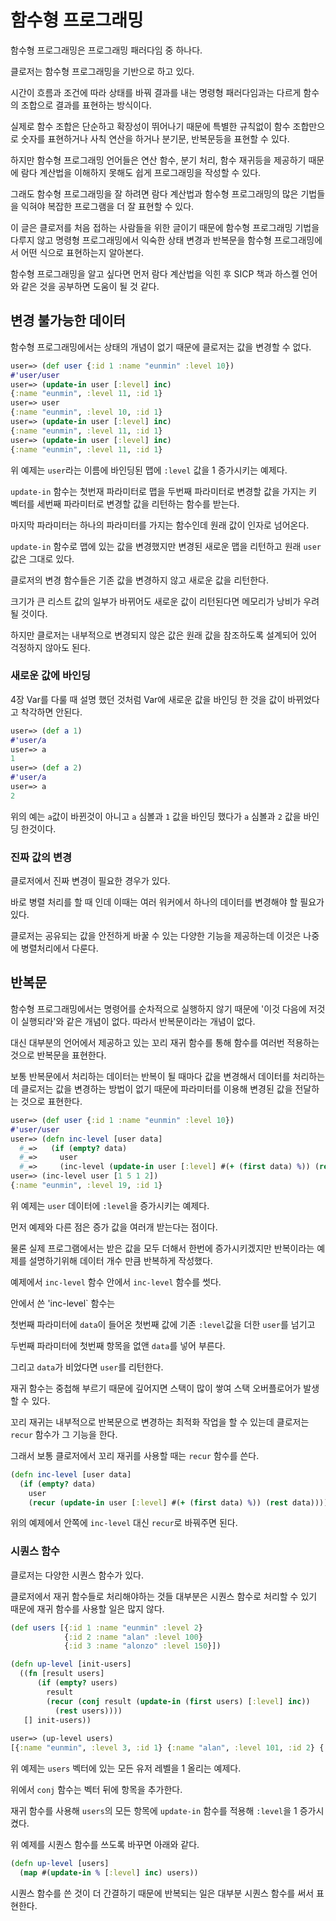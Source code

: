 # 함수형 프로그래밍

함수형 프로그래밍은 프로그래밍 패러다임 중 하나다.

클로저는 함수형 프로그래밍을 기반으로 하고 있다.

시간이 흐름과 조건에 따라 상태를 바꿔 결과를 내는 명령형 패러다임과는 다르게 함수의 조합으로 결과를 표현하는 방식이다.

실제로 함수 조합은 단순하고 확장성이 뛰어나기 때문에 특별한 규칙없이 함수 조합만으로 숫자를 표현하거나 사칙 연산을 하거나 분기문, 반복문등을 표현할 수 있다.

하지만 함수형 프로그래밍 언어들은 연산 함수, 분기 처리, 함수 재귀등을 제공하기 때문에 람다 계산법을 이해하지 못해도 쉽게 프로그래밍을 작성할 수 있다.

그래도 함수형 프로그래밍을 잘 하려면 람다 계산법과 함수형 프로그래밍의 많은 기법들을 익혀야 복잡한 프로그램을 더 잘 표현할 수 있다.

이 글은 클로저를 처음 접하는 사람들을 위한 글이기 때문에 함수형 프로그래밍 기법을 다루지 않고 명령형 프로그래밍에서 익숙한 상태 변경과 반복문을 함수형 프로그래밍에서 어떤 식으로 표현하는지 알아본다.

함수형 프로그래밍을 알고 싶다면 먼저 람다 계산법을 익힌 후 SICP 책과 하스켈 언어와 같은 것을 공부하면 도움이 될 것 같다.

## 변경 불가능한 데이터

함수형 프로그래밍에서는 상태의 개념이 없기 때문에 클로저는 값을 변경할 수 없다.

```clojure
user=> (def user {:id 1 :name "eunmin" :level 10})
#'user/user
user=> (update-in user [:level] inc)
{:name "eunmin", :level 11, :id 1}
user=> user
{:name "eunmin", :level 10, :id 1}
user=> (update-in user [:level] inc)
{:name "eunmin", :level 11, :id 1}
user=> (update-in user [:level] inc)
{:name "eunmin", :level 11, :id 1}
```

위 예제는 `user`라는 이름에 바인딩된 맵에 `:level` 값을 1 증가시키는 예제다.

`update-in` 함수는 첫번재 파라미터로 맵을 두번째 파라미터로 변경할 값을 가지는 키 벡터를 세번째 파라미터로 변경할 값을 리턴하는 함수를 받는다. 

마지막 파라미터는 하나의 파라미터를 가지는 함수인데 원래 값이 인자로 넘어온다.

`update-in` 함수로 맵에 있는 값을 변경했지만 변경된 새로운 맵을 리턴하고 원래 `user` 값은 그대로 있다.

클로저의 변경 함수들은 기존 값을 변경하지 않고 새로운 값을 리턴한다. 

크기가 큰 리스트 값의 일부가 바뀌어도 새로운 값이 리턴된다면 메모리가 낭비가 우려될 것이다.

하지만 클로저는 내부적으로 변경되지 않은 값은 원래 값을 참조하도록 설계되어 있어 걱정하지 않아도 된다.

### 새로운 값에 바인딩

4장 Var를 다룰 때 설명 했던 것처럼 Var에 새로운 값을 바인딩 한 것을 값이 바뀌었다고 착각하면 안된다.


```clojure
user=> (def a 1)
#'user/a
user=> a
1
user=> (def a 2)
#'user/a
user=> a
2
```

위의 예는 `a`값이 바뀐것이 아니고 `a` 심볼과  `1` 값을 바인딩 했다가 `a` 심볼과 `2` 값을 바인딩 한것이다.

### 진짜 값의 변경

클로저에서 진짜 변경이 필요한 경우가 있다.

바로 병렬 처리를 할 때 인데 이때는 여러 워커에서 하나의 데이터를 변경해야 할 필요가 있다.

클로저는 공유되는 값을 안전하게 바꿀 수 있는 다양한 기능을 제공하는데 이것은 나중에 병렬처리에서 다룬다.

## 반복문

함수형 프로그래밍에서는 명령어를 순차적으로 실행하지 않기 때문에 '이것 다음에 저것이 실행되라'와 같은 개념이 없다. 따라서 반복문이라는 개념이 없다.

대신 대부분의 언어에서 제공하고 있는 꼬리 재귀 함수를 통해 함수를 여러번 적용하는 것으로 반복문을 표현한다.

보통 반복문에서 처리하는 데이터는 반복이 될 때마다 값을 변경해서 데이터를 처리하는데 클로저는 값을 변경하는 방법이 없기 때문에 파라미터를 이용해 변경된 값을 전달하는 것으로 표현한다.

```clojure
user=> (def user {:id 1 :name "eunmin" :level 10})
#'user/user
user=> (defn inc-level [user data]
  #_=>   (if (empty? data)
  #_=>     user
  #_=>     (inc-level (update-in user [:level] #(+ (first data) %)) (rest data))))
user=> (inc-level user [1 5 1 2])
{:name "eunmin", :level 19, :id 1}
```

위 예제는 `user` 데이터에 `:level`을 증가시키는 예제다.

먼저 예제와 다른 점은 증가 값을 여러개 받는다는 점이다. 

물론 실제 프로그램에서는 받은 값을 모두 더해서 한번에 증가시키겠지만 반복이라는 예제를 설명하기위해 데이터 개수 만큼 반복하게 작성했다.

예제에서 `inc-level` 함수 안에서 `inc-level` 함수를 썻다.

안에서 쓴 'inc-level` 함수는 

첫번째 파라미터에 `data`이 들어온 첫번째 값에 기존 `:level`값을 더한 `user`를 넘기고

두번째 파라미터에 첫번째 항목을 없앤 `data`를 넣어 부른다.

그리고 `data`가 비었다면 `user`를 리턴한다.

재귀 함수는 중첩해 부르기 때문에 깊어지면 스택이 많이 쌓여 스택 오버플로어가 발생할 수 있다.

꼬리 재귀는 내부적으로 반복문으로 변경하는 최적화 작업을 할 수 있는데 클로저는 `recur` 함수가 그 기능을 한다.

그래서 보통 클로저에서 꼬리 재귀를 사용할 때는 `recur` 함수를 쓴다.

```clojure
(defn inc-level [user data]
  (if (empty? data)
    user
    (recur (update-in user [:level] #(+ (first data) %)) (rest data))))
```

위의 예제에서 안쪽에 `inc-level` 대신 `recur`로 바꿔주면 된다. 

### 시퀀스 함수

클로저는 다양한 시퀀스 함수가 있다.

클로저에서 재귀 함수들로 처리해야하는 것들 대부분은 시퀀스 함수로 처리할 수 있기 때문에 재귀 함수를 사용할 일은 많지 않다.

```clojure
(def users [{:id 1 :name "eunmin" :level 2}
            {:id 2 :name "alan" :level 100}
            {:id 3 :name "alonzo" :level 150}])

(defn up-level [init-users]
  ((fn [result users]
      (if (empty? users)
        result
        (recur (conj result (update-in (first users) [:level] inc))
          (rest users))))
   [] init-users))
   
user=> (up-level users)
[{:name "eunmin", :level 3, :id 1} {:name "alan", :level 101, :id 2} {:name "alonzo", :level 151, :id 3}]
```

위 예제는 `users` 벡터에 있는 모든 유저 레벨을 1 올리는 예제다. 

위에서 `conj` 함수는 벡터 뒤에 항목을 추가한다.

재귀 함수를 사용해 `users`의 모든 항목에 `update-in` 함수를 적용해 `:level`을 1 증가시켰다.

위 예제를 시퀀스 함수를 쓰도록 바꾸면 아래와 같다.

```clojure
(defn up-level [users]
  (map #(update-in % [:level] inc) users))
```

시퀀스 함수를 쓴 것이 더 간결하기 때문에 반복되는 일은 대부분 시퀀스 함수를 써서 표현한다.

